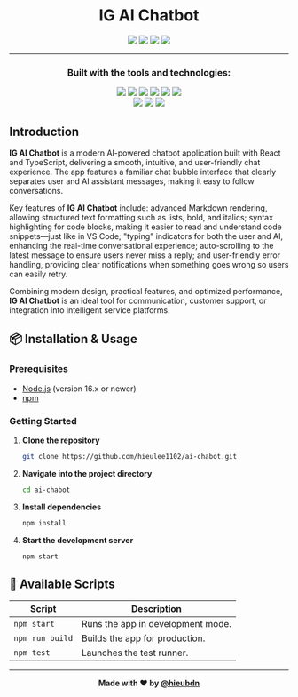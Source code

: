 
<h1 align="center"> IG AI Chatbot</h1>

<p align="center">
  <img src="https://img.shields.io/github/last-commit/hieulee1102/ai-chabot?style=flat" />
  <img src="https://img.shields.io/badge/Updated-June%202025-blue?style=flat" />
  <img src="https://img.shields.io/github/languages/top/hieulee1102/ai-chabot?style=flat" />
  <img src="https://img.shields.io/github/languages/count/hieulee1102/ai-chabot?style=flat" />
</p>

---

### <p align="center">Built with the tools and technologies:</p>

<p align="center">
  <img src="https://img.shields.io/badge/React-20232A?style=flat&logo=react&logoColor=61DAFB" />
  <img src="https://img.shields.io/badge/TypeScript-007ACC?style=flat&logo=typescript&logoColor=white" />
  <img src="https://img.shields.io/badge/Sass-CC6699?style=flat&logo=sass&logoColor=white" />
  <img src="https://img.shields.io/badge/Markdown-000000?style=flat&logo=markdown&logoColor=white" />
  <img src="https://img.shields.io/badge/Material--UI-0081CB?style=flat&logo=mui&logoColor=white" />
  <img src="https://img.shields.io/badge/React%20Query-FF4154?style=flat&logo=react-query&logoColor=white" /> <br/>
  <img src="https://img.shields.io/badge/React--Syntax--Highlighter-282C34?style=flat&logo=react&logoColor=61DAFB" />
  <img src="https://img.shields.io/badge/Axios-671ddf?style=flat&logo=axios&logoColor=white" />
  <img src="https://img.shields.io/badge/NPM-CB3837?style=flat&logo=npm&logoColor=white" />
</p>


## Introduction
**IG AI Chatbot** is a modern AI-powered chatbot application built with React and TypeScript, delivering a smooth, intuitive, and user-friendly chat experience. The app features a familiar chat bubble interface that clearly separates user and AI assistant messages, making it easy to follow conversations.

Key features of **IG AI Chatbot** include: advanced Markdown rendering, allowing structured text formatting such as lists, bold, and italics; syntax highlighting for code blocks, making it easier to read and understand code snippets—just like in VS Code; "typing" indicators for both the user and AI, enhancing the real-time conversational experience; auto-scrolling to the latest message to ensure users never miss a reply; and user-friendly error handling, providing clear notifications when something goes wrong so users can easily retry.

Combining modern design, practical features, and optimized performance, **IG AI Chatbot** is an ideal tool for communication, customer support, or integration into intelligent service platforms.


## 📦 Installation & Usage

### Prerequisites

- [Node.js](https://nodejs.org/) (version 16.x or newer)
- [npm](https://www.npmjs.com/)

### Getting Started

1. **Clone the repository**
   ```bash
   git clone https://github.com/hieulee1102/ai-chabot.git
   ```
2. **Navigate into the project directory**
    ```bash
    cd ai-chabot
    ```
3. **Install dependencies**
    ```bash
    npm install
    ```
4. **Start the development server**
    ```bash
    npm start
    ```

## 🧪 Available Scripts

| Script            | Description                                |
|-------------------|--------------------------------------------|
| `npm start`       | Runs the app in development mode.          |
| `npm run build`   | Builds the app for production.             |
| `npm test`        | Launches the test runner.                  |


---

<p align="center"><strong>Made with ❤️ by <a href="https://github.com/hieubdn">@hieubdn</a></strong></p>

